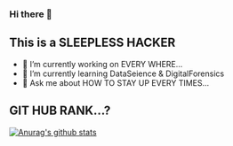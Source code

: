 ### Hi there 👋
## This is a SLEEPLESS HACKER

- 🔭 I’m currently working on EVERY WHERE...
- 🌱 I’m currently learning DataSeience & DigitalForensics
- 💬 Ask me about HOW TO STAY UP EVERY TIMES...

## GIT HUB RANK...?
[![Anurag's github stats](https://github-readme-stats.vercel.app/api?username=jwmsg0525)](https://github.com/anuraghazra/github-readme-stats)

